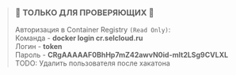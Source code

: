 > ### 🔑 **ТОЛЬКО ДЛЯ ПРОВЕРЯЮЩИХ** 🔑  
> Авторизация в Container Registry `(Read Only)`:  
> Команда - **docker login cr.selcloud.ru**  
> Логин - **token**  
> Пароль - **CRgAAAAAF0BhHp7mZ42awvN0id-mlt2LSg9CVLXL**  
> TODO: Удалить пользователя после хакатона  
